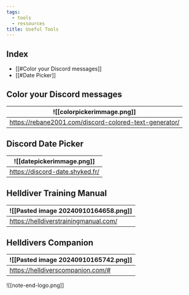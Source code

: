 ```yaml
---
tags:
  - tools
  - ressources
title: Useful Tools
---
```

## Index
- [[#Color your Discord messages]]
- [[#Date Picker]]

## Color your Discord messages

| ![[colorpickerimmage.png]]                   |
| ------------------------------------------------------ |
| https://rebane2001.com/discord-colored-text-generator/ |

## Discord Date Picker

| ![[datepickerimmage.png]] |
| ------------------------------------ |
| https://discord-date.shyked.fr/      |

## Helldiver Training Manual

| ![[Pasted image 20240910164658.png]]  |
| ------------------------------------- |
| https://helldiverstrainingmanual.com/ |

## Helldivers Companion

| ![[Pasted image 20240910165742.png]] |
| ------------------------------------ |
| https://helldiverscompanion.com/#    |





![[note-end-logo.png]]